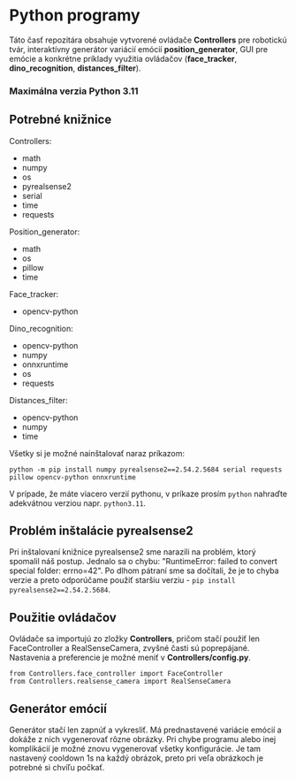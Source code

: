# Python programy

Táto časť repozitára obsahuje vytvorené ovládače **Controllers** pre robotickú tvár, interaktívny generátor variácií emócií **position_generator**, GUI pre emócie a konkrétne príklady využitia ovládačov (**face_tracker**, **dino_recognition**, **distances_filter**).   

### Maximálna verzia Python 3.11

## Potrebné knižnice

Controllers:
- math
- numpy
- os
- pyrealsense2
- serial
- time
- requests

Position_generator:
- math
- os
- pillow
- time

Face_tracker:
- opencv-python

Dino_recognition:
- opencv-python
- numpy
- onnxruntime
- os
- requests

Distances_filter:
- opencv-python
- numpy
- time

Všetky si je možné nainštalovať naraz príkazom:
```
python -m pip install numpy pyrealsense2==2.54.2.5684 serial requests pillow opencv-python onnxruntime
```
V prípade, že máte viacero verzií pythonu, v príkaze prosím `python` nahraďte adekvátnou verziou napr. `python3.11`. 

## Problém inštalácie pyrealsense2

Pri inštalovaní knižnice pyrealsense2 sme narazili na problém, ktorý spomalil náš postup. Jednalo sa o chybu: "RuntimeError: failed to convert special folder: errno=42". Po dlhom pátraní sme sa dočítali, že je to chyba verzie a preto odporúčame použiť staršiu verziu - `pip install pyrealsense2==2.54.2.5684`.


## Použitie ovládačov

Ovládače sa importujú zo zložky **Controllers**, pričom stačí použiť len FaceController a RealSenseCamera, zvyšné časti sú poprepájané. Nastavenia a preferencie je možné meniť v **Controllers/config.py**.
```
from Controllers.face_controller import FaceController 
from Controllers.realsense_camera import RealSenseCamera
```

## Generátor emócií

Generátor stačí len zapnúť a vykresliť. Má prednastavené variácie emócií a dokáže z nich vygenerovať rôzne obrázky. Pri chybe programu alebo inej komplikácií je možné znovu vygenerovať všetky konfigurácie. Je tam nastavený cooldown 1s na každý obrázok, preto pri veľa obrázkoch je potrebné si chvíľu počkať.
